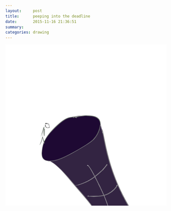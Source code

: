 ```yaml
---
layout:     post
title:      peeping into the deadline
date:       2015-11-16 21:36:51
summary:    
categories: drawing
---
```

![peeping into the deadline](/images/diary/peeping-into-the-deadline.png "I see dead people.")

